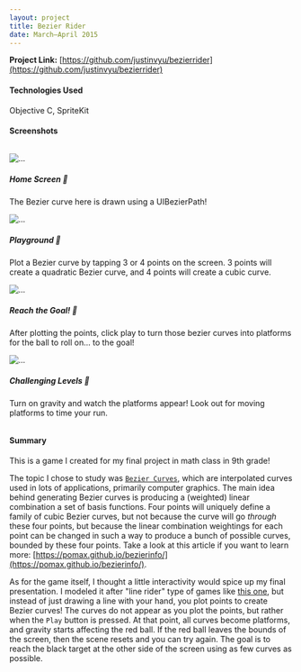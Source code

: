 ```yaml
---
layout: project
title: Bezier Rider
date: March—April 2015
---
```


**Project Link:** [https://github.com/justinvyu/bezierrider](https://github.com/justinvyu/bezierrider)

#### Technologies Used
Objective C, SpriteKit

#### Screenshots

<div class="container" style="margin: 2rem 0;">
  <div class="row">
    <div class="col-sm-6">
    <div class="card">
        <img src="{{site.baseurl}}/projects/images/bezier-login.png" class="card-img-top" alt="...">
        <div class="card-body">
        <h5 class="card-title">Home Screen 🏡</h5>
        <p class="card-text">The Bezier curve here is drawn using a UIBezierPath!</p>
        </div>
    </div>
    </div>
    <div class="col-sm-6">
    <div class="card">
        <img src="{{site.baseurl}}/projects/images/bezier-playground.png" class="card-img-top" alt="...">
        <div class="card-body">
        <h5 class="card-title">Playground 🏀</h5>
        <p class="card-text">
            Plot a Bezier curve by tapping 3 or 4 points on the screen. 3 points will create a quadratic
            Bezier curve, and 4 points will create a cubic curve.
        </p>
        </div>
    </div>
    </div>
  </div>
  <div class="row">
    <div class="col-sm-6">
    <div class="card">
        <img src="{{site.baseurl}}/projects/images/bezier-level.png" class="card-img-top" alt="...">
        <div class="card-body">
        <h5 class="card-title">Reach the Goal! 🏁</h5>
        <p class="card-text">
            After plotting the points, click play to turn those bezier curves into platforms for the
            ball to roll on... to the goal!
        </p>
        </div>
    </div>
    </div>
    <div class="col-sm-6">
    <div class="card">
        <img src="{{site.baseurl}}/projects/images/bezier-gameplay.png" class="card-img-top" alt="...">
        <div class="card-body">
        <h5 class="card-title">Challenging Levels 🤯</h5>
        <p class="card-text">
            Turn on gravity and watch the platforms appear! Look out for moving platforms to time your
            run.
        </p>
        </div>
    </div>
    </div>
  </div>
</div>

#### Summary

This is a game I created for my final project in math class in 9th grade!

The topic I chose to study was [`Bezier Curves`](https://en.wikipedia.org/wiki/B%C3%A9zier_curve), which are 
interpolated curves used in lots of applications, primarily computer graphics. The main idea behind generating
Bezier curves is producing a (weighted) linear combination a set of basis functions. Four points will uniquely
define a family of cubic Bezier curves, but not because the curve will go *through* these four points, but because
the linear combination weightings for each point can be changed in such a way to produce a bunch of possible curves,
bounded by these four points. Take a look at this article if you want to learn more: [https://pomax.github.io/bezierinfo/](https://pomax.github.io/bezierinfo/).

As for the game itself, I thought a little interactivity would spice up my final presentation. I modeled it after 
"line rider" type of games like [this one](https://www.linerider.com/), but instead of just drawing a line with
your hand, you plot points to create Bezier curves! The curves do not appear as you plot the points, but rather
when the `Play` button is pressed. At that point, all curves become platforms, and gravity starts affecting the
red ball. If the red ball leaves the bounds of the screen, then the scene resets and you can try again.
The goal is to reach the black target at the other side of the screen using as few curves as possible.